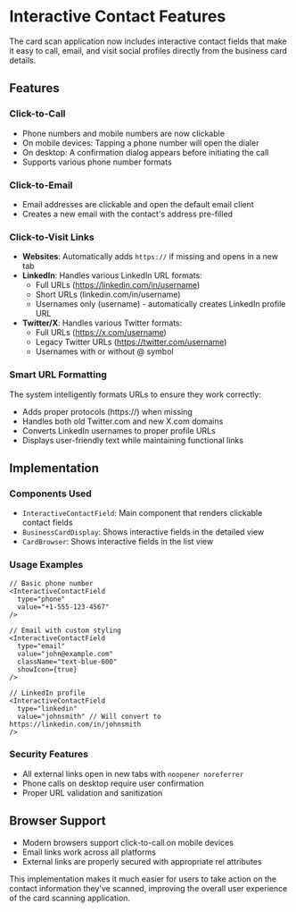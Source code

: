 # Interactive Contact Features

The card scan application now includes interactive contact fields that make it easy to call, email, and visit social profiles directly from the business card details.

## Features

### Click-to-Call
- Phone numbers and mobile numbers are now clickable
- On mobile devices: Tapping a phone number will open the dialer
- On desktop: A confirmation dialog appears before initiating the call
- Supports various phone number formats

### Click-to-Email
- Email addresses are clickable and open the default email client
- Creates a new email with the contact's address pre-filled

### Click-to-Visit Links
- **Websites**: Automatically adds `https://` if missing and opens in a new tab
- **LinkedIn**: Handles various LinkedIn URL formats:
  - Full URLs (https://linkedin.com/in/username)
  - Short URLs (linkedin.com/in/username)
  - Usernames only (username) - automatically creates LinkedIn profile URL
- **Twitter/X**: Handles various Twitter formats:
  - Full URLs (https://x.com/username)
  - Legacy Twitter URLs (https://twitter.com/username)
  - Usernames with or without @ symbol

### Smart URL Formatting
The system intelligently formats URLs to ensure they work correctly:
- Adds proper protocols (https://) when missing
- Handles both old Twitter.com and new X.com domains
- Converts LinkedIn usernames to proper profile URLs
- Displays user-friendly text while maintaining functional links

## Implementation

### Components Used
- `InteractiveContactField`: Main component that renders clickable contact fields
- `BusinessCardDisplay`: Shows interactive fields in the detailed view
- `CardBrowser`: Shows interactive fields in the list view

### Usage Examples

```tsx
// Basic phone number
<InteractiveContactField 
  type="phone" 
  value="+1-555-123-4567" 
/>

// Email with custom styling
<InteractiveContactField 
  type="email" 
  value="john@example.com" 
  className="text-blue-600"
  showIcon={true}
/>

// LinkedIn profile
<InteractiveContactField 
  type="linkedin" 
  value="johnsmith" // Will convert to https://linkedin.com/in/johnsmith
/>
```

### Security Features
- All external links open in new tabs with `noopener noreferrer`
- Phone calls on desktop require user confirmation
- Proper URL validation and sanitization

## Browser Support
- Modern browsers support click-to-call on mobile devices
- Email links work across all platforms
- External links are properly secured with appropriate rel attributes

This implementation makes it much easier for users to take action on the contact information they've scanned, improving the overall user experience of the card scanning application. 